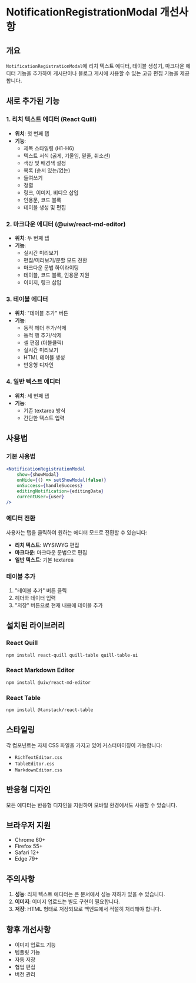 # NotificationRegistrationModal 개선사항

## 개요
`NotificationRegistrationModal`에 리치 텍스트 에디터, 테이블 생성기, 마크다운 에디터 기능을 추가하여 게시판이나 블로그 게시에 사용할 수 있는 고급 편집 기능을 제공합니다.

## 새로 추가된 기능

### 1. 리치 텍스트 에디터 (React Quill)
- **위치**: 첫 번째 탭
- **기능**:
  - 제목 스타일링 (H1-H6)
  - 텍스트 서식 (굵게, 기울임, 밑줄, 취소선)
  - 색상 및 배경색 설정
  - 목록 (순서 있는/없는)
  - 들여쓰기
  - 정렬
  - 링크, 이미지, 비디오 삽입
  - 인용문, 코드 블록
  - 테이블 생성 및 편집

### 2. 마크다운 에디터 (@uiw/react-md-editor)
- **위치**: 두 번째 탭
- **기능**:
  - 실시간 미리보기
  - 편집/미리보기/분할 모드 전환
  - 마크다운 문법 하이라이팅
  - 테이블, 코드 블록, 인용문 지원
  - 이미지, 링크 삽입

### 3. 테이블 에디터
- **위치**: "테이블 추가" 버튼
- **기능**:
  - 동적 헤더 추가/삭제
  - 동적 행 추가/삭제
  - 셀 편집 (더블클릭)
  - 실시간 미리보기
  - HTML 테이블 생성
  - 반응형 디자인

### 4. 일반 텍스트 에디터
- **위치**: 세 번째 탭
- **기능**:
  - 기존 textarea 방식
  - 간단한 텍스트 입력

## 사용법

### 기본 사용법
```jsx
<NotificationRegistrationModal
    show={showModal}
    onHide={() => setShowModal(false)}
    onSuccess={handleSuccess}
    editingNotification={editingData}
    currentUser={user}
/>
```

### 에디터 전환
사용자는 탭을 클릭하여 원하는 에디터 모드로 전환할 수 있습니다:
- **리치 텍스트**: WYSIWYG 편집
- **마크다운**: 마크다운 문법으로 편집
- **일반 텍스트**: 기본 textarea

### 테이블 추가
1. "테이블 추가" 버튼 클릭
2. 헤더와 데이터 입력
3. "저장" 버튼으로 현재 내용에 테이블 추가

## 설치된 라이브러리

### React Quill
```bash
npm install react-quill quill-table quill-table-ui
```

### React Markdown Editor
```bash
npm install @uiw/react-md-editor
```

### React Table
```bash
npm install @tanstack/react-table
```

## 스타일링

각 컴포넌트는 자체 CSS 파일을 가지고 있어 커스터마이징이 가능합니다:
- `RichTextEditor.css`
- `TableEditor.css`
- `MarkdownEditor.css`

## 반응형 디자인

모든 에디터는 반응형 디자인을 지원하여 모바일 환경에서도 사용할 수 있습니다.

## 브라우저 지원

- Chrome 60+
- Firefox 55+
- Safari 12+
- Edge 79+

## 주의사항

1. **성능**: 리치 텍스트 에디터는 큰 문서에서 성능 저하가 있을 수 있습니다.
2. **이미지**: 이미지 업로드는 별도 구현이 필요합니다.
3. **저장**: HTML 형태로 저장되므로 백엔드에서 적절히 처리해야 합니다.

## 향후 개선사항

- 이미지 업로드 기능
- 템플릿 기능
- 자동 저장
- 협업 편집
- 버전 관리
